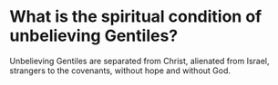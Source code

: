 # What is the spiritual condition of unbelieving Gentiles?

Unbelieving Gentiles are separated from Christ, alienated from Israel, strangers to the covenants, without hope and without God.
